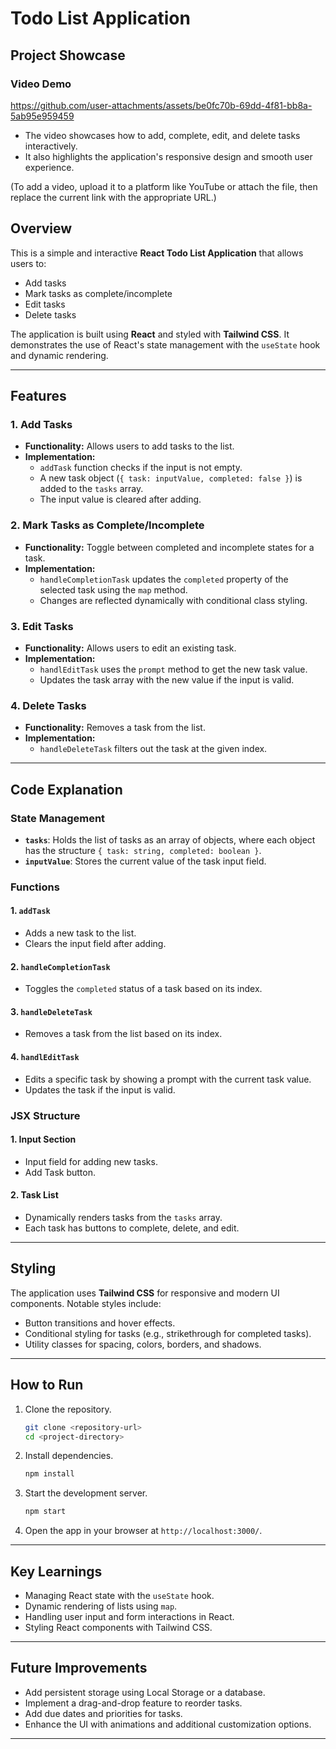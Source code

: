 
# Todo List Application

## Project Showcase

### Video Demo
https://github.com/user-attachments/assets/be0fc70b-69dd-4f81-bb8a-5ab95e959459

- The video showcases how to add, complete, edit, and delete tasks interactively.
- It also highlights the application's responsive design and smooth user experience.

(To add a video, upload it to a platform like YouTube or attach the file, then replace the current link with the appropriate URL.)


## Overview
This is a simple and interactive **React Todo List Application** that allows users to:
- Add tasks
- Mark tasks as complete/incomplete
- Edit tasks
- Delete tasks

The application is built using **React** and styled with **Tailwind CSS**. It demonstrates the use of React's state management with the `useState` hook and dynamic rendering.

---

## Features

### 1. **Add Tasks**
- **Functionality:** Allows users to add tasks to the list.
- **Implementation:**
  - `addTask` function checks if the input is not empty.
  - A new task object (`{ task: inputValue, completed: false }`) is added to the `tasks` array.
  - The input value is cleared after adding.

### 2. **Mark Tasks as Complete/Incomplete**
- **Functionality:** Toggle between completed and incomplete states for a task.
- **Implementation:**
  - `handleCompletionTask` updates the `completed` property of the selected task using the `map` method.
  - Changes are reflected dynamically with conditional class styling.

### 3. **Edit Tasks**
- **Functionality:** Allows users to edit an existing task.
- **Implementation:**
  - `handlEditTask` uses the `prompt` method to get the new task value.
  - Updates the task array with the new value if the input is valid.

### 4. **Delete Tasks**
- **Functionality:** Removes a task from the list.
- **Implementation:**
  - `handleDeleteTask` filters out the task at the given index.

---

## Code Explanation

### State Management
- **`tasks`**: Holds the list of tasks as an array of objects, where each object has the structure `{ task: string, completed: boolean }`.
- **`inputValue`**: Stores the current value of the task input field.

### Functions
#### 1. `addTask`
- Adds a new task to the list.
- Clears the input field after adding.

#### 2. `handleCompletionTask`
- Toggles the `completed` status of a task based on its index.

#### 3. `handleDeleteTask`
- Removes a task from the list based on its index.

#### 4. `handlEditTask`
- Edits a specific task by showing a prompt with the current task value.
- Updates the task if the input is valid.

### JSX Structure
#### 1. **Input Section**
- Input field for adding new tasks.
- Add Task button.

#### 2. **Task List**
- Dynamically renders tasks from the `tasks` array.
- Each task has buttons to complete, delete, and edit.

---

## Styling
The application uses **Tailwind CSS** for responsive and modern UI components. Notable styles include:
- Button transitions and hover effects.
- Conditional styling for tasks (e.g., strikethrough for completed tasks).
- Utility classes for spacing, colors, borders, and shadows.

---

## How to Run
1. Clone the repository.
   ```bash
   git clone <repository-url>
   cd <project-directory>
   ```

2. Install dependencies.
   ```bash
   npm install
   ```

3. Start the development server.
   ```bash
   npm start
   ```

4. Open the app in your browser at `http://localhost:3000/`.

---

## Key Learnings
- Managing React state with the `useState` hook.
- Dynamic rendering of lists using `map`.
- Handling user input and form interactions in React.
- Styling React components with Tailwind CSS.

---

## Future Improvements
- Add persistent storage using Local Storage or a database.
- Implement a drag-and-drop feature to reorder tasks.
- Add due dates and priorities for tasks.
- Enhance the UI with animations and additional customization options.

---

